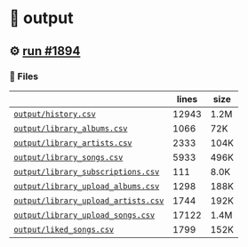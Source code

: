 # 📝  output 

## ⚙️ [run #1894](https://github.com/jwenerd/ytm-dl/actions/runs/10241184990)

### 📁 Files

|                                                                         |lines|size|
|-------------------------------------------------------------------------|-----|----|
|[`output/history.csv` ](output/history.csv)                              |12943|1.2M|
|[`output/library_albums.csv` ](output/library_albums.csv)                |1066 |72K |
|[`output/library_artists.csv` ](output/library_artists.csv)              |2333 |104K|
|[`output/library_songs.csv` ](output/library_songs.csv)                  |5933 |496K|
|[`output/library_subscriptions.csv` ](output/library_subscriptions.csv)  |111  |8.0K|
|[`output/library_upload_albums.csv` ](output/library_upload_albums.csv)  |1298 |188K|
|[`output/library_upload_artists.csv` ](output/library_upload_artists.csv)|1744 |192K|
|[`output/library_upload_songs.csv` ](output/library_upload_songs.csv)    |17122|1.4M|
|[`output/liked_songs.csv` ](output/liked_songs.csv)                      |1799 |152K|